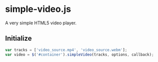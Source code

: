 # simple-video.js
A very simple HTML5 video player.

## Initialize

```javascript
var tracks = ['video_source.mp4', 'video_source.webm'];
var video = $('#container').simpleVideo(tracks, options, callback);
```

